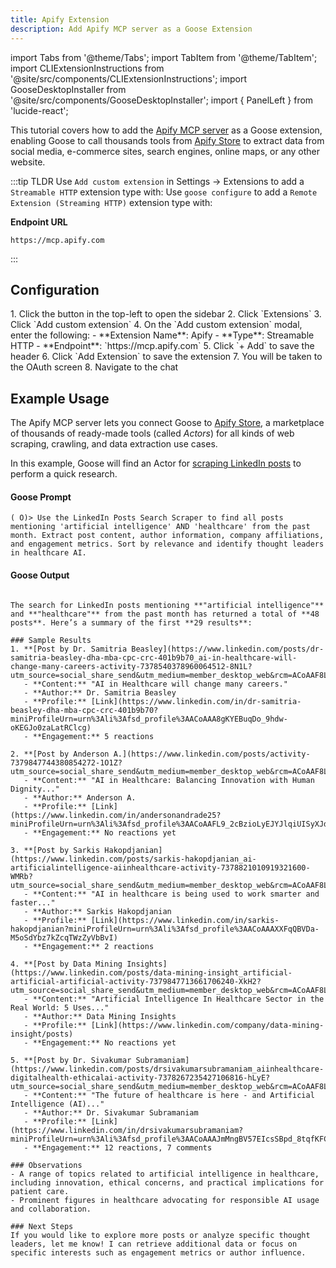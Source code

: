 ```yaml
---
title: Apify Extension
description: Add Apify MCP server as a Goose Extension
---
```


import Tabs from '@theme/Tabs';
import TabItem from '@theme/TabItem';
import CLIExtensionInstructions from '@site/src/components/CLIExtensionInstructions';
import GooseDesktopInstaller from '@site/src/components/GooseDesktopInstaller';
import { PanelLeft } from 'lucide-react';

This tutorial covers how to add the [Apify MCP server](https://mcp.apify.com) as a Goose extension, enabling Goose to call thousands tools from [Apify Store](https://apify.com/store) to extract data from social media, e-commerce sites, search engines, online maps, or any other website.

:::tip TLDR
<Tabs groupId="interface">
  <TabItem value="ui" label="Goose Desktop" default>
  Use `Add custom extension` in Settings → Extensions to add a `Streamable HTTP` extension type with:
  </TabItem>
  <TabItem value="cli" label="Goose CLI">
  Use `goose configure` to add a `Remote Extension (Streaming HTTP)` extension type with:
  </TabItem>
</Tabs>

  **Endpoint URL**
  ```
  https://mcp.apify.com
  ```
:::

## Configuration

<Tabs groupId="interface">
  <TabItem value="ui" label="Goose Desktop" default>
    1. Click the <PanelLeft className="inline" size={16} /> button in the top-left to open the sidebar
    2. Click `Extensions`
    3. Click `Add custom extension`
    4. On the `Add custom extension` modal, enter the following:
       - **Extension Name**: Apify
       - **Type**: Streamable HTTP
       - **Endpoint**: `https://mcp.apify.com` 
    5. Click `+ Add` to save the header
    6. Click `Add Extension` to save the extension
    7. You will be taken to the OAuth screen
    8. Navigate to the chat
  </TabItem>
  <TabItem value="cli" label="Goose CLI" default>
      <CLIExtensionInstructions
        name="apify-mcp"
        type="http"
        url="https://mcp.apify.com"
        timeout={300}
      />
  </TabItem>
</Tabs>

## Example Usage

The Apify MCP server lets you connect Goose to [Apify Store](https://apify.com/store), a marketplace of thousands of ready-made tools (called _Actors_) for all kinds of web scraping, crawling, and data extraction use cases.

In this example, Goose will find an Actor for [scraping LinkedIn posts](https://apify.com/store/categories?search=linkedin) to perform a quick research.

#### Goose Prompt

```
( O)> Use the LinkedIn Posts Search Scraper to find all posts mentioning 'artificial intelligence' AND 'healthcare' from the past month. Extract post content, author information, company affiliations, and engagement metrics. Sort by relevance and identify thought leaders in healthcare AI.
```

#### Goose Output

```

The search for LinkedIn posts mentioning **"artificial intelligence"** and **"healthcare"** from the past month has returned a total of **48 posts**. Here’s a summary of the first **29 results**:

### Sample Results
1. **[Post by Dr. Samitria Beasley](https://www.linkedin.com/posts/dr-samitria-beasley-dha-mba-cpc-crc-401b9b70_ai-in-healthcare-will-change-many-careers-activity-7378540378960064512-8N1L?utm_source=social_share_send&utm_medium=member_desktop_web&rcm=ACoAAF8LBu8BX77nJLnHq2BuG0Oqb7swvZMxG94)**  
   - **Content:** "AI in Healthcare will change many careers."  
   - **Author:** Dr. Samitria Beasley  
   - **Profile:** [Link](https://www.linkedin.com/in/dr-samitria-beasley-dha-mba-cpc-crc-401b9b70?miniProfileUrn=urn%3Ali%3Afsd_profile%3AACoAAA8gKYEBuqDo_9hdw-oKEGJo0zaLatRClcg)  
   - **Engagement:** 5 reactions  

2. **[Post by Anderson A.](https://www.linkedin.com/posts/activity-7379847744380854272-1O1Z?utm_source=social_share_send&utm_medium=member_desktop_web&rcm=ACoAAF8LBu8BX77nJLnHq2BuG0Oqb7swvZMxG94)**  
   - **Content:** "AI in Healthcare: Balancing Innovation with Human Dignity..."  
   - **Author:** Anderson A.  
   - **Profile:** [Link](https://www.linkedin.com/in/andersonandrade25?miniProfileUrn=urn%3Ali%3Afsd_profile%3AACoAAFL9_2cBzioLyEJYJlqiUISyXJdjJQWIhY8)  
   - **Engagement:** No reactions yet  

3. **[Post by Sarkis Hakopdjanian](https://www.linkedin.com/posts/sarkis-hakopdjanian_ai-artificialintelligence-aiinhealthcare-activity-7378821010919321600-WMRb?utm_source=social_share_send&utm_medium=member_desktop_web&rcm=ACoAAF8LBu8BX77nJLnHq2BuG0Oqb7swvZMxG94)**  
   - **Content:** "AI in healthcare is being used to work smarter and faster..."  
   - **Author:** Sarkis Hakopdjanian  
   - **Profile:** [Link](https://www.linkedin.com/in/sarkis-hakopdjanian?miniProfileUrn=urn%3Ali%3Afsd_profile%3AACoAAAXXFqQBVDa-M5oSdYbz7kZcqTWzZyVbBvI)  
   - **Engagement:** 2 reactions  

4. **[Post by Data Mining Insights](https://www.linkedin.com/posts/data-mining-insight_artificial-artificial-artificial-activity-7379847713661706240-XkH2?utm_source=social_share_send&utm_medium=member_desktop_web&rcm=ACoAAF8LBu8BX77nJLnHq2BuG0Oqb7swvZMxG94)**  
   - **Content:** "Artificial Intelligence In Healthcare Sector in the Real World: 5 Uses..."  
   - **Author:** Data Mining Insights  
   - **Profile:** [Link](https://www.linkedin.com/company/data-mining-insight/posts)  
   - **Engagement:** No reactions yet  

5. **[Post by Dr. Sivakumar Subramaniam](https://www.linkedin.com/posts/drsivakumarsubramaniam_aiinhealthcare-digitalhealth-ethicalai-activity-7378267235427106816-hLyE?utm_source=social_share_send&utm_medium=member_desktop_web&rcm=ACoAAF8LBu8BX77nJLnHq2BuG0Oqb7swvZMxG94)**  
   - **Content:** "The future of healthcare is here - and Artificial Intelligence (AI)..."  
   - **Author:** Dr. Sivakumar Subramaniam  
   - **Profile:** [Link](https://www.linkedin.com/in/drsivakumarsubramaniam?miniProfileUrn=urn%3Ali%3Afsd_profile%3AACoAAAJmMngBV57EIcsSBpd_8tqfKFCiBNxrA1A)  
   - **Engagement:** 12 reactions, 7 comments  

### Observations
- A range of topics related to artificial intelligence in healthcare, including innovation, ethical concerns, and practical implications for patient care.
- Prominent figures in healthcare advocating for responsible AI usage and collaboration.
  
### Next Steps
If you would like to explore more posts or analyze specific thought leaders, let me know! I can retrieve additional data or focus on specific interests such as engagement metrics or author influence.

```
